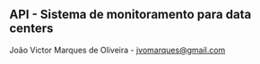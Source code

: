 
## API - Sistema de monitoramento para data centers

João Victor Marques de Oliveira - jvomarques@gmail.com